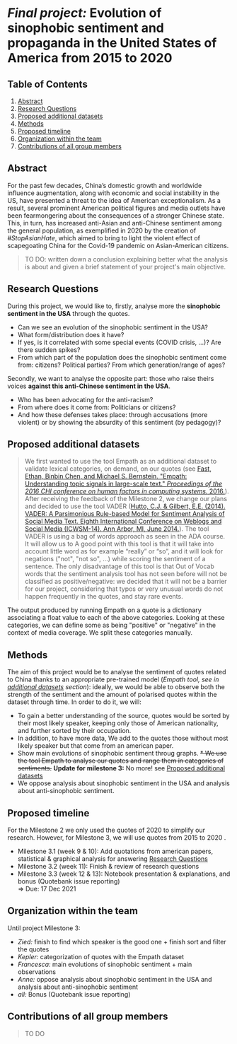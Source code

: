 # *Final project:* Evolution of sinophobic sentiment and propaganda in the United States of America from 2015 to 2020

## Table of Contents
1. [Abstract](#Abstract)
2. [Research Questions](#Research-Questions)
3. [Proposed additional datasets](#Proposed-additional-datasets)
4. [Methods](#Methods)
5. [Proposed timeline](#Proposed-timeline)
6. [Organization within the team](#Organization-within-the-team)
7. [Contributions of all group members](#Contributions-of-all-group-members)


## Abstract
For the past few decades, China’s domestic growth and worldwide influence augmentation, along with economic and social instability in the US, have presented a threat to the idea of American exceptionalism. As a result, several prominent American political figures and media outlets have been fearmongering about the consequences of a stronger Chinese state. This, in turn, has increased anti-Asian and anti-Chinese sentiment among the general population, as exemplified in 2020 by the creation of *#StopAsianHate*, which aimed to bring to light the violent effect of scapegoating China for the Covid-19 pandemic on Asian-American citizens.
> TO DO: written down a conclusion explaining better what the analysis is about and given a brief statement of your project's main objective.


## Research Questions 
During this project, we would like to, firstly, analyse more the **sinophobic sentiment in the USA** through the quotes.
* Can we see an evolution of the sinophobic sentiment in the USA?
* What form/distribution does it have?
* If yes, is it correlated with some special events (COVID crisis, ...)? Are there sudden spikes?
* From which part of the population does the sinophobic sentiment come from: citizens? Political parties? From which generation/range of ages?

Secondly, we want to analyse the opposite part: those who raise theirs voices **against this anti-Chinese sentiment in the USA**.
* Who has been advocating for the anti-racism?
* From where does it come from: Politicians or citizens?
* And how these defenses takes place: through accusations (more violent) or by showing the absurdity of this sentiment (by pedagogy)?

## Proposed additional datasets 
> We first wanted to use the tool Empath as an additional dataset to validate lexical categories, on demand, on our quotes (see [Fast, Ethan, Binbin Chen, and Michael S. Bernstein. "Empath: Understanding topic signals in large-scale text." *Proceedings of the 2016 CHI conference on human factors in computing systems.* 2016.](https://arxiv.org/pdf/1602.06979.pdf)). 
After receiving the feedback of the Milestone 2, we change our plans and decided to use the tool VADER ([Hutto, C.J. & Gilbert, E.E. (2014). VADER: A Parsimonious Rule-based Model for Sentiment Analysis of Social Media Text. Eighth International Conference on Weblogs and Social Media (ICWSM-14). Ann Arbor, MI, June 2014.](https://ojs.aaai.org/index.php/ICWSM/article/view/14550/14399)).
The tool VADER is using a bag of words approach as seen in the ADA course. It will allow us to
A good point with this tool is that it will take into account little word as for example “really” or “so”, and it will look for negations ("not", "not so", ...) while scoring the sentiment of a sentence. The only disadvantage of this tool is that Out of Vocab words that the sentiment analysis tool has not seen before will not be classified as positive/negative: we decided that it will not be a barrier for our project, considering that typos or very unusual words do not happen frequently in the quotes, and stay rare events.


The output produced by running Empath on a quote is a dictionary associating a float value to each of the above categories. Looking at these categories, we can define some as being "positive" or "negative" in the context of media coverage. We split these categories manually.

## Methods
The aim of this project would be to analyse the sentiment of quotes related to China thanks to an appropriate pre-trained model (*Empath tool, see in [additional datasets](#Proposed-additional-datasets) section*): ideally, we would be able to observe both the strength of the sentiment and the amount of polarised quotes within the dataset through time.
In order to do it, we will:
* To gain a better understanding of the source, quotes would be sorted by their most likely speaker, keeping only those of American nationality, and further sorted by their occupation.
* In addition, to have more data, We add to the quotes those without most likely speaker but that come from an american paper.
* Show main evolutions of sinophobic sentiment throug graphs.
~~* We use the tool Empath to analyse our quotes and range them in categories of sentiments.~~ **Update for milestone 3:** No more! see [Proposed additional datasets](#Proposed-additional-datasets)
* We oppose analysis about sinophobic sentiment in the USA and analysis about anti-sinophobic sentiment.

## Proposed timeline
For the Milestone 2 we only used the quotes of 2020 to simplify our research. However, for Milestone 3, we will use quotes from 2015 to 2020 .

* Milestone 3.1 (week 9 & 10): Add quotations from american papers, statistical & graphical analysis for answering [Research Questions](#Research-Questions)
* Milestone 3.2 (week 11): Finish & review of research questions
* Milestone 3.3 (week 12 & 13): Notebook presentation & explanations, and bonus (Quotebank issue reporting) <br/>
=> Due: 17 Dec 2021

## Organization within the team 
Until project Milestone 3:
* *Zied:* finish to find which speaker is the good one + finish sort and filter the quotes
* *Kepler:* categorization of quotes with the Empath dataset
* *Francesca:* main evolutions of sinophobic sentiment + main observations
* *Anne:* oppose analysis about sinophobic sentiment in the USA and analysis about anti-sinophobic sentiment
* *all:* Bonus (Quotebank issue reporting)

## Contributions of all group members 
> TO DO


